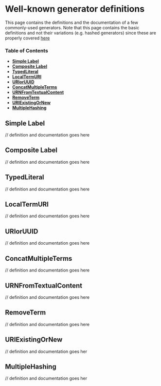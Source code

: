 # Well-known generator definitions 

This page contains the definitions and the documentation of a few commonly-used generators. 
Note that this page contains the basic definitions and not their variations (e.g. hashed generators) 
since these are properly covered [here](https://github.com/isl/x3ml/blob/master/docs/x3ml-language.md#simple-templates)

### Table of Contents

* **[Simple Label](#simple-label)**
* **[Composite Label](#composite-label)**
* **[TypedLiteral](#typedliteral)**
* **[LocalTermURI](#localtermuri)**
* **[URIorUUID](#urioruuid)**
* **[ConcatMultipleTerms](#concatmultipleterms)**
* **[URNFromTextualContent](#urnfromtextualcontent)**
* **[RemoveTerm](#removeterm)**
* **[URIExistingOrNew](#uriexistingornew)**
* **[MultipleHashing](#multiplehashing)**

## Simple Label 

// definition and documentation goes here

## Composite Label

// definition and documentation goes here

## TypedLiteral

// definition and documentation goes here

## LocalTermURI

// definition and documentation goes here

## URIorUUID

// definition and documentation goes here

## ConcatMultipleTerms

// definition and documentation goes here

## URNFromTextualContent

// definition and documentation goes here

## RemoveTerm

// definition and documentation goes here

## URIExistingOrNew

// definition and documentation goes her

## MultipleHashing

// definition and documentation goes her
